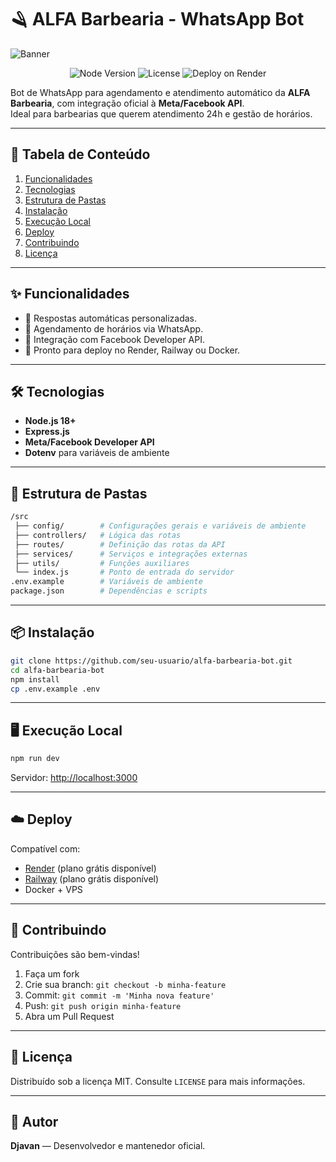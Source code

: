 # 🪒 ALFA Barbearia - WhatsApp Bot

![Banner](/whatsapp-bot-alfa/images/banner.png)

<p align="center">
  <img src="https://img.shields.io/node/v/18" alt="Node Version">
  <img src="https://img.shields.io/github/license/seu-usuario/alfa-barbearia-bot" alt="License">
  <img src="https://img.shields.io/badge/deploy-Render-blue" alt="Deploy on Render">
</p>

Bot de WhatsApp para agendamento e atendimento automático da **ALFA Barbearia**, com integração oficial à **Meta/Facebook API**.  
Ideal para barbearias que querem atendimento 24h e gestão de horários.

---

## 📑 Tabela de Conteúdo

1. [Funcionalidades](#-funcionalidades)
2. [Tecnologias](#-tecnologias)
3. [Estrutura de Pastas](#-estrutura-de-pastas)
4. [Instalação](#-instalação)
5. [Execução Local](#️-execução-local)
6. [Deploy](#-deploy)
7. [Contribuindo](#-contribuindo)
8. [Licença](#-licença)

---

## ✨ Funcionalidades

- 🤖 Respostas automáticas personalizadas.
- 📅 Agendamento de horários via WhatsApp.
- 📲 Integração com Facebook Developer API.
- 🚀 Pronto para deploy no Render, Railway ou Docker.

---

## 🛠 Tecnologias

- **Node.js 18+**
- **Express.js**
- **Meta/Facebook Developer API**
- **Dotenv** para variáveis de ambiente

---

## 📂 Estrutura de Pastas

```bash
/src
 ├── config/        # Configurações gerais e variáveis de ambiente
 ├── controllers/   # Lógica das rotas
 ├── routes/        # Definição das rotas da API
 ├── services/      # Serviços e integrações externas
 ├── utils/         # Funções auxiliares
 └── index.js       # Ponto de entrada do servidor
.env.example        # Variáveis de ambiente
package.json        # Dependências e scripts
```

---

## 📦 Instalação

```bash
git clone https://github.com/seu-usuario/alfa-barbearia-bot.git
cd alfa-barbearia-bot
npm install
cp .env.example .env
```

---

## 🖥️ Execução Local

```bash
npm run dev
```

Servidor: [http://localhost:3000](http://localhost:3000)

---

## ☁️ Deploy

Compatível com:

- [Render](https://render.com) (plano grátis disponível)
- [Railway](https://railway.app) (plano grátis disponível)
- Docker + VPS

---

## 🤝 Contribuindo

Contribuições são bem-vindas!

1. Faça um fork
2. Crie sua branch: `git checkout -b minha-feature`
3. Commit: `git commit -m 'Minha nova feature'`
4. Push: `git push origin minha-feature`
5. Abra um Pull Request

---

## 📜 Licença

Distribuído sob a licença MIT. Consulte `LICENSE` para mais informações.

---

## 👤 Autor

**Djavan** — Desenvolvedor e mantenedor oficial.
